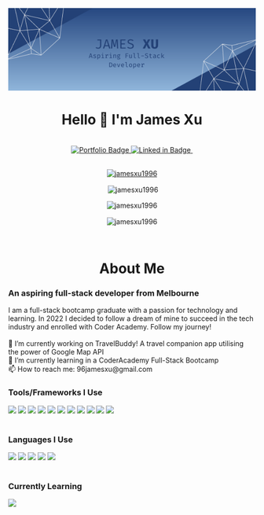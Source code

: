 <div id="header" align="center">
  <img src="./banner.png"/>
</div>

<h1 align="center">Hello 👋 I'm James Xu</h1>

<br />

<div align="center" id="badges">
    <a href="https://portfolio-jamesxu.netlify.app/" target="_blank">
        <img src="https://img.shields.io/badge/my_portfolio-000?style=for-the-badge&logo=ko-fi&logoColor=white" height="28" alt="Portfolio Badge"/>
    </a>
    <a href="https://www.linkedin.com/in/jamesxu1996/" target="_blank">
        <img src="https://img.shields.io/badge/linkedin-0A66C2?style=for-the-badge&logo=linkedin&logoColor=white" height="28" alt="Linked in Badge"/>
    </a>
    <img src="https://komarev.com/ghpvc/?username=jamesxu1996&style=flat-square&color=bee1e6" alt=""height="28"/>
</div>

<br />


<div align="center" id="stats">
<p align="center"> <a href="https://github.com/ryo-ma/github-profile-trophy"><img src="https://github-profile-trophy.vercel.app/?username=jamesxu1996&column=-1" alt="jamesxu1996" /></a> </p>

<p>&nbsp;<img align="center" src="https://github-readme-stats.vercel.app/api?username=jamesxu1996&show_icons=true&locale=en" alt="jamesxu1996"/></p>

<p><img align="center" src="https://github-readme-streak-stats.herokuapp.com/?user=jamesxu1996&" alt="jamesxu1996"/></p>

<p><img align="center" src="https://github-readme-stats.vercel.app/api/top-langs?username=jamesxu1996&show_icons=true&locale=en&langs_count=6&layout=compact" alt="jamesxu1996" width="495"/></p>
</div>

<br />

<h1 align="center">About Me</h1>
<h3 align="left">An aspiring full-stack developer from Melbourne</h3>
<div>
  I am a full-stack bootcamp graduate with a passion for technology and learning. In 2022 I decided to follow a dream of mine to succeed in the tech industry and enrolled with Coder Academy. Follow my journey!
</div>

<br />

<div>
  🔭 I’m currently working on TravelBuddy! A travel companion app utilising the power of Google Map API </br>
  🌱 I’m currently learning in a CoderAcademy Full-Stack Bootcamp </br>
  📫 How to reach me: 96jamesxu@gmail.com </br>
</div>

<h3 align="left">Tools/Frameworks I Use</h3>
<div>
  <img src="https://img.shields.io/badge/-Visual%20Studio%20Code-23A9F2?style=for-the-badge&logo=Visual%20Studio%20Code&logoColor=white"/>
  <img src="https://img.shields.io/badge/-Github-181717?style=for-the-badge&logo=GitHub&logoColor=white"/>
  <img src="https://img.shields.io/badge/-Git-F44D27?style=for-the-badge&logo=Git&logoColor=white"/>
  <img src="https://img.shields.io/badge/-NPM-CB3837?style=for-the-badge&logo=NPM&logoColor=white"/>
  <img src="https://img.shields.io/badge/-Trello-0079BF?style=for-the-badge&logo=Trello&logoColor=white"/>
  <img src="https://img.shields.io/badge/-Notion-000000?style=for-the-badge&logo=Notion&logoColor=white"/>
  <img src="https://img.shields.io/badge/-Ruby On Rails-9b111e?style=for-the-badge&logo=rubyonrails&logoColor=white"/>
  <img src="https://img.shields.io/badge/-React-61dbfb?style=for-the-badge&logo=react&logoColor=white"/>
  <img src="https://img.shields.io/badge/-Node-50C878?style=for-the-badge&logo=node.js&logoColor=white"/>
  <img src="https://img.shields.io/badge/-MongoDB-023020?style=for-the-badge&logo=mongodb&logoColor=white"/>
  <img src="https://img.shields.io/badge/-Express-808080?style=for-the-badge&logo=Express&logoColor=white"/>
</div>

<br />

<h3 align="left">Languages I Use</h3>
<div>
  <img src="https://img.shields.io/badge/-HTML5-E34F26?style=for-the-badge&logo=HTML5&logoColor=white"/>
  <img src="https://img.shields.io/badge/-CSS3-1572B6?style=for-the-badge&logo=CSS3&logoColor=white"/>
  <img src="https://img.shields.io/badge/-Sass-FFC0CB?style=for-the-badge&logo=sass&logoColor=white"/>
  <img src="https://img.shields.io/badge/-JavaScript-FFFF00?style=for-the-badge&logo=javascript&logoColor=white"/>
  <img src="https://img.shields.io/badge/-Ruby-9b111e?style=for-the-badge&logo=ruby&logoColor=white"/>
</div>

<br />

<h3 align="left">Currently Learning</h3>
<div>
  <img src="https://img.shields.io/badge/-Python-FFFF00?style=for-the-badge&logo=python&logoColor=white"/>

</div>

<br />


<!--
**jamesxu1996/jamesxu1996** is a ✨ _special_ ✨ repository because its `README.md` (this file) appears on your GitHub profile.

Here are some ideas to get you started:

- 🔭 I’m currently working on ...
- 🌱 I’m currently learning ...
- 👯 I’m looking to collaborate on ...
- 🤔 I’m looking for help with ...
- 💬 Ask me about ...
- 📫 How to reach me: ...
- 😄 Pronouns: ...
- ⚡ Fun fact: ...
-->
